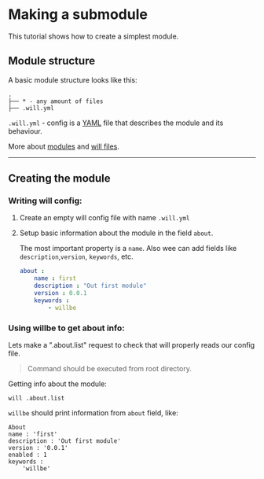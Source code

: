 # Making a submodule
This tutorial shows how to create a simplest module.

## Module structure

A basic module structure looks like this:
```
.
├── * - any amount of files
├── .will.yml
```
`.will.yml` - config is a [YAML](https://en.wikipedia.org/wiki/YAML) file that describes the module and its behaviour.

More about [modules](Module.md) and [will files](Will-files.md).

___

## Creating the module

### Writing will config:

1.  Create an empty will config file with name `.will.yml`
2.  Setup basic information about the module in the field `about`.

    The most important property is a `name`. Also wee can add fields like `description`,`version`, `keywords`, etc.
    ``` yaml
    about :
        name : first
        description : "Out first module"
        version : 0.0.1
        keywords :
            - willbe
    ```
### Using willbe to get about info:
Lets make a ".about.list" request to check that will properly reads our config file.

> Command should be executed from root directory.

Getting info about the module:

```
will .about.list
```
`willbe` should print information from `about` field, like:
```
About
name : 'first'
description : 'Out first module'
version : '0.0.1'
enabled : 1
keywords :
    'willbe'
```






